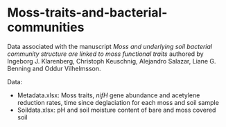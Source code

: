 # Moss-traits-and-bacterial-communities

Data associated with the manuscript _Moss and underlying soil bacterial community structure are linked to moss functional traits_ authored by Ingeborg J. Klarenberg, Christoph Keuschnig, Alejandro Salazar, Liane G. Benning and Oddur Vilhelmsson.

Data: 
- Metadata.xlsx: Moss traits, _nifH_ gene abundance and acetylene reduction rates, time since deglaciation for each moss and soil sample
- Soildata.xlsx: pH and soil moisture content of bare and moss covered soil






